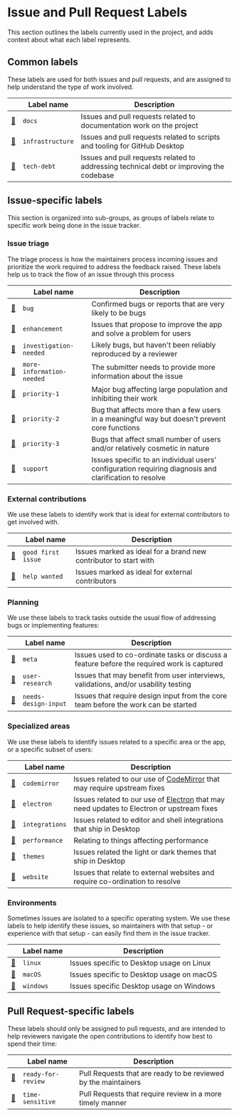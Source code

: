 # Issue and Pull Request Labels

This section outlines the labels currently used in the project, and adds context
about what each label represents.

## Common labels

These labels are used for both issues and pull requests, and are assigned to
help understand the type of work involved.

|                               | Label name       | Description |
| ----------------------------- | -----------------| ----------- |
| [:mag_right:][docs]           | `docs`           | Issues and pull requests related to documentation work on the project |
| [:mag_right:][infrastructure] | `infrastructure` | Issues and pull requests related to scripts and tooling for GitHub Desktop |
| [:mag_right:][tech-debt]      | `tech-debt`      | Issues and pull requests related to addressing technical debt or improving the codebase |

## Issue-specific labels

This section is organized into sub-groups, as groups of labels relate to
specific work being done in the issue tracker.

### Issue triage

The triage process is how the maintainers process incoming issues and prioritize
the work required to address the feedback raised. These labels help us to track
the flow of an issue through this process

|                                        | Label name                  | Description |
| -------------------------------------- | ----------------------------| ----------- |
| [:mag_right:][bug]                     | `bug`                     | Confirmed bugs or reports that are very likely to be bugs |
| [:mag_right:][enhancement]             | `enhancement`             | Issues that propose to improve the app and solve a problem for users |
| [:mag_right:][investigation-needed]    | `investigation-needed`    | Likely bugs, but haven't been reliably reproduced by a reviewer |
| [:mag_right:][more-information-needed] | `more-information-needed` | The submitter needs to provide more information about the issue |
| [:mag_right:][priority-1]              | `priority-1`              | Major bug affecting large population and inhibiting their work |
| [:mag_right:][priority-2]              | `priority-2`              | Bug that affects more than a few users in a meaningful way but doesn't prevent core functions |
| [:mag_right:][priority-3]              | `priority-3`              | Bugs that affect small number of users and/or relatively cosmetic in nature |
| [:mag_right:][support]                 | `support`                 | Issues specific to an individual users' configuration requiring diagnosis and clarification to resolve |

### External contributions

We use these labels to identify work that is ideal for external contributors to
get involved with.

|                                 | Label name         |  Description |
| ------------------------------- | ------------------ |  ----------- |
| [:mag_right:][good first issue] | `good first issue` | Issues marked as ideal for a brand new contributor to start with |
| [:mag_right:][help wanted]      | `help wanted`      | Issues marked as ideal for external contributors |

### Planning

We use these labels to track tasks outside the usual flow of addressing bugs or
implementing features:

|                                   | Label name           |  Description |
| --------------------------------- | -------------------- |  ----------- |
| [:mag_right:][meta]               | `meta`               | Issues used to co-ordinate tasks or discuss a feature before the required work is captured |
| [:mag_right:][user-research]      | `user-research`      | Issues that may benefit from user interviews, validations, and/or usability testing |
| [:mag_right:][needs-design-input] | `needs-design-input` | Issues that require design input from the core team before the work can be started |

### Specialized areas

We use these labels to identify issues related to a specific area or the app,
or a specific subset of users:

|                             | Label name     | Description |
| --------------------------- | -------------- | ----------- |
| [:mag_right:][codemirror]   | `codemirror`   | Issues related to our use of [CodeMirror](https://codemirror.net/) that may require upstream fixes |
| [:mag_right:][electron]     | `electron`     | Issues related to our use of [Electron](https://electronjs.org) that may need updates to Electron or upstream fixes |
| [:mag_right:][integrations] | `integrations` | Issues related to editor and shell integrations that ship in Desktop |
| [:mag_right:][performance]  | `performance`  | Relating to things affecting performance |
| [:mag_right:][themes]       | `themes`       | Issues related the light or dark themes that ship in Desktop |
| [:mag_right:][website]      | `website`      | Issues that relate to external websites and require co-ordination to resolve |

### Environments

Sometimes issues are isolated to a specific operating system. We use these
labels to help identify these issues, so maintainers with that setup - or
experience with that setup - can easily find them in the issue tracker.

|                        | Label name | Description |
| ---------------------- | ---------- | ----------- |
| [:mag_right:][linux]   | `linux`    | Issues specific to Desktop usage on Linux |
| [:mag_right:][macOS]   | `macOS`    | Issues specific to Desktop usage on macOS |
| [:mag_right:][windows] | `windows`  | Issues specific Desktop usage on Windows |


## Pull Request-specific labels

These labels should only be assigned to pull requests, and are intended to help
reviewers navigate the open contributions to identify how best to spend their
time:

|                                 | Label name         | Description |
| ------------------------------- | ------------------ | ----------- |
| [:mag_right:][ready-for-review] | `ready-for-review` | Pull Requests that are ready to be reviewed by the maintainers |
| [:mag_right:][time-sensitive]   | `time-sensitive`   | Pull Requests that require review in a more timely manner      |


[bug]: https://github.com/desktop/desktop/labels/bug
[codemirror]: https://github.com/desktop/desktop/labels/codemirror
[docs]: https://github.com/desktop/desktop/labels/docs
[electron]: https://github.com/desktop/desktop/labels/electron
[enhancement]: https://github.com/desktop/desktop/labels/enhancement
[good first issue]: https://github.com/desktop/desktop/labels/good%20first%20issue
[help wanted]: https://github.com/desktop/desktop/labels/help%20wanted
[infrastructure]: https://github.com/desktop/desktop/labels/infrastructure
[integrations]: https://github.com/desktop/desktop/labels/integrations
[investigation-needed]: https://github.com/desktop/desktop/labels/investigation-needed
[linux]: https://github.com/desktop/desktop/labels/linux
[macOS]: https://github.com/desktop/desktop/labels/macOS
[meta]: https://github.com/desktop/desktop/labels/meta
[more-information-needed]: https://github.com/desktop/desktop/labels/more-information-needed
[needs-design-input]: https://github.com/desktop/desktop/labels/needs-design-input
[performance]: https://github.com/desktop/desktop/labels/performance
[priority-1]: https://github.com/desktop/desktop/labels/priority-1
[priority-2]: https://github.com/desktop/desktop/labels/priority-2
[priority-3]: https://github.com/desktop/desktop/labels/priority-3
[ready-for-review]: https://github.com/desktop/desktop/labels/ready-for-review
[support]: https://github.com/desktop/desktop/labels/support
[tech-debt]: https://github.com/desktop/desktop/labels/tech-debt
[themes]: https://github.com/desktop/desktop/labels/themes
[time-sensitive]: https://github.com/desktop/desktop/labels/time-sensitive
[user-research]: https://github.com/desktop/desktop/labels/user-research
[website]: https://github.com/desktop/desktop/labels/website
[windows]: https://github.com/desktop/desktop/labels/windows
